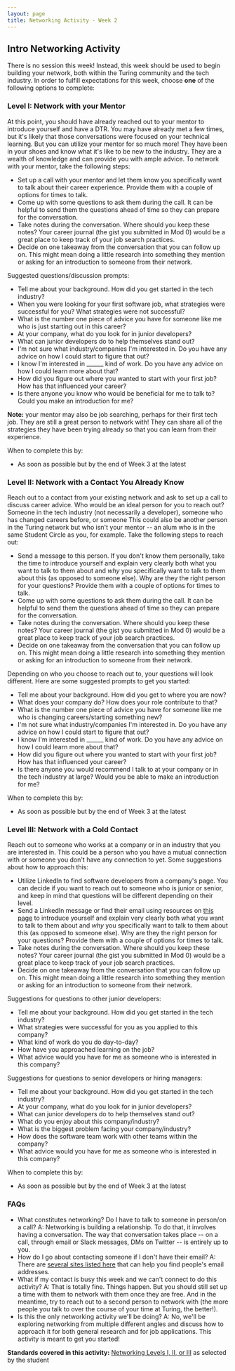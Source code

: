 ```yaml
---
layout: page
title: Networking Activity - Week 2
---
```


## Intro Networking Activity
There is no session this week! Instead, this week should be used to begin building your network, both within the Turing community and the tech industry. In order to fulfill expectations for this week, choose **one** of the following options to complete:

### Level I: Network with your Mentor
At this point, you should have already reached out to your mentor to introduce yourself and have a DTR. You may have already met a few times, but it's likely that those conversations were focused on your technical learning. But you can utilize your mentor for so much more! They have been in your shoes and know what it's like to be new to the industry. They are a wealth of knowledge and can provide you with ample advice. To network with your mentor, take the following steps:

* Set up a call with your mentor and let them know you specifically want to talk about their career experience. Provide them with a couple of options for times to talk. 
* Come up with some questions to ask them during the call. It can be helpful to send them the questions ahead of time so they can prepare for the conversation.
* Take notes during the conversation. Where should you keep these notes? Your career journal (the gist you submitted in Mod 0) would be a great place to keep track of your job search practices.
* Decide on one takeaway from the conversation that you can follow up on. This might mean doing a little research into something they mention or asking for an introduction to someone from their network. 

Suggested questions/discussion prompts:

* Tell me about your background. How did you get started in the tech industry?
* When you were looking for your first software job, what strategies were successful for you? What strategies were not successful?
* What is the number one piece of advice you have for someone like me who is just starting out in this career?
* At your company, what do you look for in junior developers?
* What can junior developers do to help themselves stand out? 
* I'm not sure what industry/companies I'm interested in. Do you have any advice on how I could start to figure that out?
* I know I'm interested in ______ kind of work. Do you have any advice on how I could learn more about that?
* How did you figure out where you wanted to start with your first job? How has that influenced your career?
* Is there anyone you know who would be beneficial for me to talk to? Could you make an introduction for me? 

**Note:** your mentor may also be job searching, perhaps for their first tech job. They are still a great person to network with! They can share all of the strategies they have been trying already so that you can learn from their experience. 

When to complete this by:
* As soon as possible but by the end of Week 3 at the latest

### Level II: Network with a Contact You Already Know
Reach out to a contact from your existing network and ask to set up a call to discuss career advice. Who would be an ideal person for you to reach out? Someone in the tech industry (not necessarily a developer), someone who has changed careers before, or someone  This could also be another person in the Turing network but who isn't your mentor -- an alum who is in the same Student Circle as you, for example. Take the following steps to reach out:

* Send a message to this person. If you don't know them personally, take the time to introduce yourself and explain very clearly both what you want to talk to them about and *why* you specifically want to talk to them about this (as opposed to someone else). Why are they the right person for your questions? Provide them with a couple of options for times to talk. 
* Come up with some questions to ask them during the call. It can be helpful to send them the questions ahead of time so they can prepare for the conversation.
* Take notes during the conversation. Where should you keep these notes? Your career journal (the gist you submitted in Mod 0) would be a great place to keep track of your job search practices.
* Decide on one takeaway from the conversation that you can follow up on. This might mean doing a little research into something they mention or asking for an introduction to someone from their network.

Depending on who you choose to reach out to, your questions will look different. Here are some suggested prompts to get you started:
* Tell me about your background. How did you get to where you are now?
* What does your company do? How does your role contribute to that? 
* What is the number one piece of advice you have for someone like me who is changing careers/starting something new?
* I'm not sure what industry/companies I'm interested in. Do you have any advice on how I could start to figure that out?
* I know I'm interested in ______ kind of work. Do you have any advice on how I could learn more about that?
* How did you figure out where you wanted to start with your first job? How has that influenced your career?
* Is there anyone you would recommend I talk to at your company or in the tech industry at large? Would you be able to make an introduction for me?  

When to complete this by:
* As soon as possible but by the end of Week 3 at the latest

### Level III: Network with a Cold Contact
Reach out to someone who works at a company or in an industry that you are interested in. This could be a person who you have a mutual connection with or someone you don't have any connection to yet. Some suggestions about how to approach this:

* Utilize LinkedIn to find software developers from a company's page. You can decide if you want to reach out to someone who is junior or senior, and keep in mind that questions will be different depending on their level. 
* Send a LinkedIn message or find their email using resources on [this page](/resources/outreach_networking_resources) to introduce yourself and explain very clearly both what you want to talk to them about and *why* you specifically want to talk to them about this (as opposed to someone else). Why are they the right person for your questions? Provide them with a couple of options for times to talk. 
* Take notes during the conversation. Where should you keep these notes? Your career journal (the gist you submitted in Mod 0) would be a great place to keep track of your job search practices.
* Decide on one takeaway from the conversation that you can follow up on. This might mean doing a little research into something they mention or asking for an introduction to someone from their network.

Suggestions for questions to other junior developers:
* Tell me about your background. How did you get started in the tech industry?
* What strategies were successful for you as you applied to this company? 
* What kind of work do you do day-to-day?
* How have you approached learning on the job?
* What advice would you have for me as someone who is interested in this company?

Suggestions for questions to senior developers or hiring managers:
* Tell me about your background. How did you get started in the tech industry?
* At your company, what do you look for in junior developers?
* What can junior developers do to help themselves stand out? 
* What do you enjoy about this company/industry?
* What is the biggest problem facing your company/industry? 
* How does the software team work with other teams within the company? 
* What advice would you have for me as someone who is interested in this company?

When to complete this by:
* As soon as possible but by the end of Week 3 at the latest

### FAQs

* What constitutes networking? Do I have to talk to someone in person/on a call? A: Networking is building a relationship. To do that, it involves having a conversation. The way that conversation takes place -- on a call, through email or Slack messages, DMs on Twitter -- is entirely up to you. 
* How do I go about contacting someone if I don't have their email? A: There are [several sites listed here](/resources/outreach_networking_resources) that can help you find people's email addresses. 
* What if my contact is busy this week and we can't connect to do this activity? A: That is totally fine. Things happen. But you should still set up a time with them to network with them once they are free. And in the meantime, try to reach out to a second person to network with (the more people you talk to over the course of your time at Turing, the better!). 
* Is this the only networking activity we'll be doing? A: No, we'll be exploring networking from multiple different angles and discuss how to approach it for both general research and for job applications. This activity is meant to get you started!

**Standards covered in this activity:** [Networking Levels I, II, or III](/standards_and_rubric/index) as selected by the student
